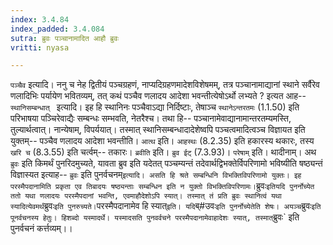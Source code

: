 ```yaml
---
index: 3.4.84
index_padded: 3.4.084
sutra: ब्रुवः पञ्चानामादित आहौ ब्रुवः
vritti: nyasa

---
```

`पञ्चैव` इत्यादि। ननु च नेह द्वितीयं पञ्चग्रहणं, नाप्यदिग्रहणमादेशविशेषमम्, तत्र पञ्चानामाद्यानां स्थाने सर्वैरेव णलादिभिः पर्यायेण भवितव्यम्, तत् कथं पञ्चैव णलादय आदेशा भवन्तीत्येषोऽर्थो लभ्यते ? इत्यत आह-- `स्थानिसम्बन्धात् ` इत्यादि। इह हि स्थानिनः पञ्चैवाऽद्या निर्दिष्टाः, तेषाञ्च `स्थानेऽन्तरतमः` (1.1.50) इति परिभाषया पञ्चिरेवाद्यैः सम्बन्धः सम्भवति, नेतरैश्च। तथा हि-- पञ्चानामेवाद्यानामान्तरतम्यमस्ति, तुल्यार्थत्वात्। नान्येषाम्, विपर्ययात्। तस्मात् स्थानिसम्बन्धादादेशेष्वपि पञ्चत्वमादित्वञ्च विज्ञायत इति युक्तम्-- पञ्चैव णलादय आदेशा भवन्तीति। `आत्थ` इति। `आहस्थः` (8.2.35) इति हकारस्य थकारः, तस्य `खरि च` (8.3.55) इति चर्त्वम्-- तकारः। `ब्रवीति` इति। `ब्रुव ईट्` (7.3.93)।
`परेषाम्` इति। थादीनाम्। अथ `ब्रुवः` इति किमर्थं पुनरिदमुच्यते, यावता ब्रुव इति यदेतत् पञ्चम्यन्तं तदेवार्थद्विभक्तेर्विपरिणामो भविष्यीति षष्ठ्यन्तं विज्ञास्यत इत्याह-- `ब्रुवः` इति पुनर्वचनम्` इत्यादि। असति हि श्रते सम्बन्धिनि विभक्तिविपरिणामो युक्तः। इह परस्मैपदानामिति प्रकृता एव तिबादयः षष्ठ्यन्ताः सम्बन्धिन इति न युक्तो विभक्तिविपरिणामः। `ब्रुवः` इतियदि पुनर्नोच्येत ततो यथा णलादयः परस्मैपदानां भवन्ति, एवमाहौदेशोऽपि स्यात्। तस्मात् तं प्रति ब्रुवः स्थानित्वं यथा स्यादित्येवमर्थं `ब्रुवः` इति पुनरुच्यते। `परस्मैपदानामेव हि स्यात्` इति। यदि `ब्#उवः` इति पुनर्नोच्येतेति शेषः। अयञ्च `ब्रुवः` इति पूनर्वचनस्य हेतुः। हिशब्दो यस्मादर्थे। यस्मादसति पुनवर्वचने परस्मैपदानामेवाहादेशः स्यात्, तस्मात् `ब्रुवः` इति पुनर्वचनं कर्त्तव्यम्।।